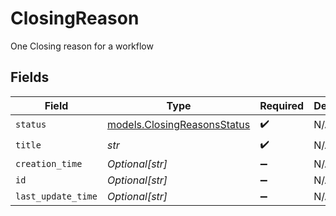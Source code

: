 # ClosingReason

One Closing reason for a workflow


## Fields

| Field                                                            | Type                                                             | Required                                                         | Description                                                      |
| ---------------------------------------------------------------- | ---------------------------------------------------------------- | ---------------------------------------------------------------- | ---------------------------------------------------------------- |
| `status`                                                         | [models.ClosingReasonsStatus](../models/closingreasonsstatus.md) | :heavy_check_mark:                                               | N/A                                                              |
| `title`                                                          | *str*                                                            | :heavy_check_mark:                                               | N/A                                                              |
| `creation_time`                                                  | *Optional[str]*                                                  | :heavy_minus_sign:                                               | N/A                                                              |
| `id`                                                             | *Optional[str]*                                                  | :heavy_minus_sign:                                               | N/A                                                              |
| `last_update_time`                                               | *Optional[str]*                                                  | :heavy_minus_sign:                                               | N/A                                                              |